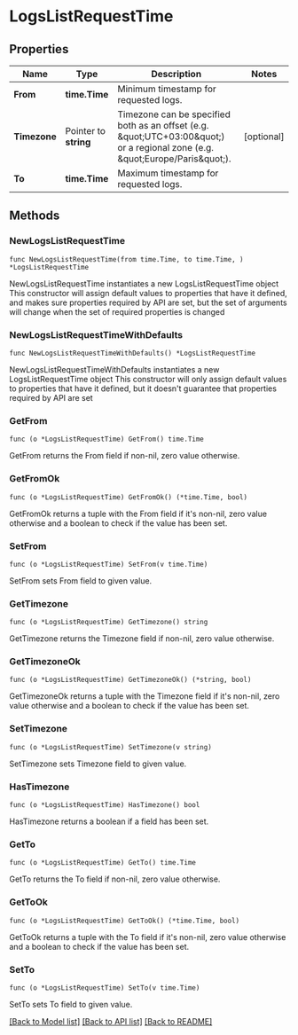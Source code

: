 # LogsListRequestTime

## Properties

Name | Type | Description | Notes
---- | ---- | ----------- | ------
**From** | **time.Time** | Minimum timestamp for requested logs. | 
**Timezone** | Pointer to **string** | Timezone can be specified both as an offset (e.g. \&quot;UTC+03:00\&quot;) or a regional zone (e.g. \&quot;Europe/Paris\&quot;). | [optional] 
**To** | **time.Time** | Maximum timestamp for requested logs. | 

## Methods

### NewLogsListRequestTime

`func NewLogsListRequestTime(from time.Time, to time.Time, ) *LogsListRequestTime`

NewLogsListRequestTime instantiates a new LogsListRequestTime object
This constructor will assign default values to properties that have it defined,
and makes sure properties required by API are set, but the set of arguments
will change when the set of required properties is changed

### NewLogsListRequestTimeWithDefaults

`func NewLogsListRequestTimeWithDefaults() *LogsListRequestTime`

NewLogsListRequestTimeWithDefaults instantiates a new LogsListRequestTime object
This constructor will only assign default values to properties that have it defined,
but it doesn't guarantee that properties required by API are set

### GetFrom

`func (o *LogsListRequestTime) GetFrom() time.Time`

GetFrom returns the From field if non-nil, zero value otherwise.

### GetFromOk

`func (o *LogsListRequestTime) GetFromOk() (*time.Time, bool)`

GetFromOk returns a tuple with the From field if it's non-nil, zero value otherwise
and a boolean to check if the value has been set.

### SetFrom

`func (o *LogsListRequestTime) SetFrom(v time.Time)`

SetFrom sets From field to given value.


### GetTimezone

`func (o *LogsListRequestTime) GetTimezone() string`

GetTimezone returns the Timezone field if non-nil, zero value otherwise.

### GetTimezoneOk

`func (o *LogsListRequestTime) GetTimezoneOk() (*string, bool)`

GetTimezoneOk returns a tuple with the Timezone field if it's non-nil, zero value otherwise
and a boolean to check if the value has been set.

### SetTimezone

`func (o *LogsListRequestTime) SetTimezone(v string)`

SetTimezone sets Timezone field to given value.

### HasTimezone

`func (o *LogsListRequestTime) HasTimezone() bool`

HasTimezone returns a boolean if a field has been set.

### GetTo

`func (o *LogsListRequestTime) GetTo() time.Time`

GetTo returns the To field if non-nil, zero value otherwise.

### GetToOk

`func (o *LogsListRequestTime) GetToOk() (*time.Time, bool)`

GetToOk returns a tuple with the To field if it's non-nil, zero value otherwise
and a boolean to check if the value has been set.

### SetTo

`func (o *LogsListRequestTime) SetTo(v time.Time)`

SetTo sets To field to given value.



[[Back to Model list]](../README.md#documentation-for-models) [[Back to API list]](../README.md#documentation-for-api-endpoints) [[Back to README]](../README.md)


